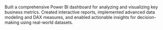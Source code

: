 Built a comprehensive Power BI dashboard for analyzing and visualizing key business metrics. Created interactive reports, implemented advanced data modeling and DAX measures, and enabled actionable insights for decision-making using real-world datasets.
